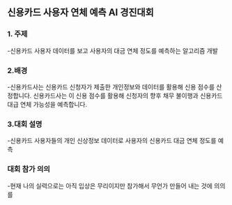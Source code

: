 ## 신용카드 사용자 연체 예측 AI 경진대회

### 1. 주제 

-신용카드 사용자 데이터를 보고 사용자의 대금 연체 정도를 예측하는 알고리즘 개발

### 2.배경

-신용카드사는 신용카드 신청자가 제출한 개인정보와 데이터를 활용해 신용 점수를 산정합니다. 신용카드사는 이 신용 점수를 활용해 신청자의 향후 채무 불이행과 신용카드 대급 연체 가능성을 예측합니다.

### 3.대회 설명

-신용카드 사용자들의 개인 신상정보 데이터로 사용자의 신용카드 대금 연체 정도를 예측

### 대회 참가 의의

-현재 나의 실력으로는 아직 입상은 무리이지만 참가해서 무언가 만들어 내는 것에 의의를
